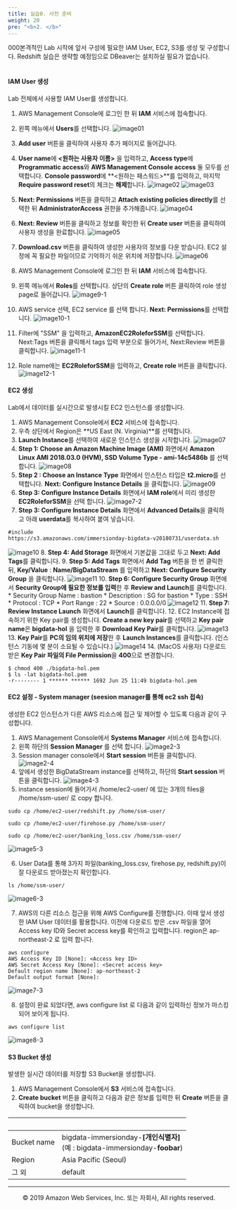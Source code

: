 ```yaml
---
title: 실습0. 사전 준비
weight: 20
pre: "<b>2. </b>"
---
```


000본격적인 Lab 시작에 앞서 구성에 필요한 IAM User, EC2, S3를 생성 및 구성합니다. Redshift 실습은 생략할 예정임으로 DBeaver는 설치하실 필요가 없습니다.<br/><br/>

#### IAM User 생성
Lab 전체에서 사용할 IAM User를 생성합니다.<br/>

1. AWS Management Console에 로그인 한 뒤 **IAM** 서비스에 접속합니다.
2. 왼쪽 메뉴에서 **Users**를 선택합니다.
![image01](images/01.png)
3. **Add user** 버튼을 클릭하여 사용자 추가 페이지로 들어갑니다.
4. **User name**에 **<원하는 사용자 이름>** 을 입력하고, **Access type**에 **Programmatic access**와 **AWS Management Console access** 둘 모두를 선택합니다. **Console password**에 **<원하는 패스워드>**를 입력하고, 마지막 **Require password reset**의 체크는 **해제**합니다.
![image02](images/02.png)
![image03](images/03.png)
5. **Next: Permissions** 버튼을 클릭하고 **Attach existing policies directly**를 선택한 뒤 **AdministratorAccess** 권한을 추가해줍니다.
![image04](images/04.png)
6. **Next: Review** 버튼을 클릭하고 정보를 확인한 뒤 **Create user** 버튼을 클릭하여 사용자 생성을 완료합니다.
![image05](images/05.png)
7. **Download.csv** 버튼을 클릭하여 생성한 사용자의 정보를 다운 받습니다. EC2 설정에 꼭 필요한 파일이므로 기억하기 쉬운 위치에 저장합니다.
![image06](images/06.png)

8. AWS Management Console에 로그인 한 뒤 **IAM** 서비스에 접속합니다.
9. 왼쪽 메뉴에서 **Roles**를 선택합니다. 상단의 **Create role** 버튼 클릭하여 role 생성 page로 들어갑니다.
![image9-1](images/9-1.png)
10. AWS service 선택, EC2 service 를 선택 합니다. **Next: Permissions**를 선택합니다.
![image10-1](images/10-1.png)
11. Filter에 "SSM" 을 입력하고, **AmazonEC2RoleforSSM**를 선택합니다. Next:Tags 버튼을 클릭해서 tags 입력 부분으로 들어가서, Next:Review 버튼을 클릭합니다.
![image11-1](images/11-1.png)
12. Role name에는 **EC2RoleforSSM**을 입력하고, **Create role** 버튼을 클릭합니다. 
![image12-1](images/12-1.png)





#### EC2 생성
Lab에서 데이터를 실시간으로 발생시킬 EC2 인스턴스를 생성합니다.<br/>

1. AWS Management Console에서 **EC2** 서비스에 접속합니다.
2. 우측 상단에서 Region은 **US East (N. Virginia)**를 선택합니다.
3. **Launch Instance**를 선택하여 새로운 인스턴스 생성을 시작합니다.
![image07](images/07.png)
4. **Step 1: Choose an Amazon Machine Image (AMI)** 화면에서 **Amazon Linux AMI 2018.03.0 (HVM), SSD Volume Type - ami-14c5486b** 를 선택합니다.
![image08](images/08.png)
5. **Step 2 : Choose an Instance Type** 화면에서 인스턴스 타입은 **t2.micro**를 선택합니다. **Next: Configure Instance Details** 을 클릭합니다.
![image09](images/09.png)
6. **Step 3: Configure Instance Details** 화면에서 **IAM role**에서 미리 생성한 **EC2RoleforSSM**을 선택 합니다.
![image7-2](images/7-2.png)
7. **Step 3: Configure Instance Details** 화면에서 **Advanced Details**을 클릭하고 아래 **userdata**를 복사하여 붙여 넣습니다.
``` markup
#include
https://s3.amazonaws.com/immersionday-bigdata-v20180731/userdata.sh
```
![image10](images/10.png)
8. **Step 4: Add Storage** 화면에서 기본값을 그대로 두고 **Next: Add Tags**를 클릭합니다.
9. **Step 5: Add Tags** 화면에서 **Add Tag** 버튼을 한 번 클릭한 뒤, **Key/Value** : **Name/BigDataStream** 를 입력하고 **Next: Configure Security Group** 을 클릭합니다.
![image11](images/11.png)
10. **Step 6: Configure Security Group** 화면에서 **Security Group에 필요한 정보를 입력**한 후 **Review and Launch**를 클릭합니다.
    * Security Group Name : bastion
    * Description : SG for bastion
    * Type : SSH
    * Protocol : TCP
    * Port Range : 22
    * Source : 0.0.0.0/0
![image12](images/12.png)
11. **Step 7: Review Instance Launch** 화면에서 **Launch**를 클릭합니다.
12. EC2 Instance에 접속하기 위한 Key pair를 생성합니다. **Create a new key pair**를 선택하고 **Key pair name**은 **bigdata-hol** 을 입력한 후 **Download Key Pair**를 클릭합니다.
![image13](images/13.png)
13. **Key Pair**를 **PC의 임의 위치에 저장**한 후 **Launch Instances**를 클릭합니다. (인스턴스 기동에 몇 분이 소요될 수 있습니다.)
![image14](images/14.png)
14. (MacOS 사용자) 다운로드 받은 **Key Pair 파일의 File Permission**을 **400**으로 변경합니다.
``` markup
$ chmod 400 ./bigdata-hol.pem
$ ls -lat bigdata-hol.pem
-r-------- 1 ****** ****** 1692 Jun 25 11:49 bigdata-hol.pem
```




#### EC2 설정 - System manager (seesion manager를 통해 ec2 ssh 접속)
생성한 EC2 인스턴스가 다른 AWS 리소스에 접근 및 제어할 수 있도록 다음과 같이 구성합니다.<br/>

1. AWS Management Console에서 **Systems Manager** 서비스에 접속합니다.
2. 왼쪽 하단의 **Session Manager** 를 선택 합니다. 
![image2-3](images/2-3.png)
3. Session manager console에서 **Start session** 버튼을 클릭합니다.
![image2-4](images/2-4.png)
4. 앞에서 생성한 BigDataStream instance를 선택하고, 하단의 **Start session** 버튼을 클릭합니다.
![image4-3](images/4-3.png)
5. instance session에 들어가서 /home/ec2-user/ 에 있는 3개의 files을 /home/ssm-user/ 로 copy 합니다. 

``` markup
sudo cp /home/ec2-user/redshift.py /home/ssm-user/

sudo cp /home/ec2-user/firehose.py /home/ssm-user/

sudo cp /home/ec2-user/banking_loss.csv /home/ssm-user/
```
![image5-3](images/5-3.png)

6. User Data를 통해 3가지 파일(banking_loss.csv, firehose.py, redshift.py)이 잘 다운로드 받아졌는지 확인합니다.
``` markup
ls /home/ssm-user/
```
![image6-3](images/6-3.png)

7. AWS의 다른 리소스 접근을 위해 AWS Configure를 진행합니다. 이때 앞서 생성한 IAM User 데이터를 활용합니다. 이전에 다운로드 받은 .csv 파일을 열어 Access key ID와 Secret access key를 확인하고 입력합니다. region은 ap-northeast-2 로 입력 합니다.
``` markup
aws configure
AWS Access Key ID [None]: <Access key ID>
AWS Secret Access Key [None]: <Secret access key>
Default region name [None]: ap-northeast-2
Default output format [None]:
```
![image7-3](images/7-3.png)

8. 설정이 완료 되었다면, aws configure list 로 다음과 같이 입력하신 정보가 마스킹 되어 보이게 됩니다.
``` markup
aws configure list
```
![image8-3](images/8-3.png)




#### S3 Bucket 생성
발생한 실시간 데이터를 저장할 S3 Bucket을 생성합니다.<br/>

1. AWS Management Console에서 **S3** 서비스에 접속합니다.
2. **Create bucket** 버튼을 클릭하고 다음과 같은 정보를 입력한 뒤 **Create** 버튼을 클릭하여 bucket을 생성합니다.

| &nbsp; | &nbsp; |
| ------ | ------ |
| Bucket name | bigdata-immersionday-**[개인식별자]** <br/> (예 : bigdata-immersionday-**foobar**) |
| Region | Asia Pacific (Seoul) |
| 그 외 | default |

---
<p align="center">
© 2019 Amazon Web Services, Inc. 또는 자회사, All rights reserved.
</p>
